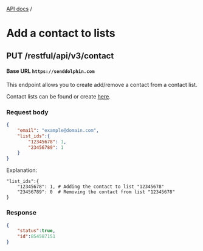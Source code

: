 [API docs](.) /

# Add a contact to lists

## **PUT** /restful/api/v3/contact

#### Base URL `https://senddolphin.com`

This endpoint allows you to create add/remove a contact from a contact list.

Contact lists can be found or create [here](https://senddolphin.com/my/send-mail/contacts).

### Request body

```json
{
    "email": "example@domain.com",
    "list_ids":{
        "12345678": 1,
        "23456789": 1
    }
}
```

Explanation:
```
"list_ids":{
    "12345678": 1, # Adding the contact to list "12345678"
    "23456789": 0  # Removing the contact from list "12345678"
}
```


### Response

```json
{
    "status":true,
    "id":854587151
}
```


